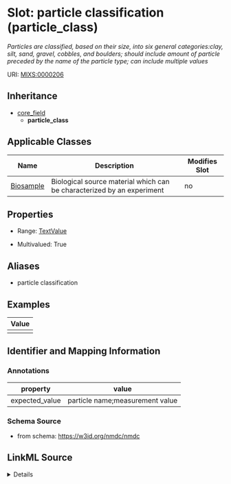 # Slot: particle classification (particle_class)


_Particles are classified, based on their size, into six general categories:clay, silt, sand, gravel, cobbles, and boulders; should include amount of particle preceded by the name of the particle type; can include multiple values_



URI: [MIXS:0000206](https://w3id.org/mixs/0000206)




## Inheritance

* [core_field](core_field.md)
    * **particle_class**





## Applicable Classes

| Name | Description | Modifies Slot |
| --- | --- | --- |
[Biosample](Biosample.md) | Biological source material which can be characterized by an experiment |  no  |







## Properties

* Range: [TextValue](TextValue.md)

* Multivalued: True



## Aliases


* particle classification




## Examples

| Value |
| --- |
|  |

## Identifier and Mapping Information





### Annotations

| property | value |
| --- | --- |
| expected_value | particle name;measurement value || preferred_unit | micrometer || occurrence | m |



### Schema Source


* from schema: https://w3id.org/nmdc/nmdc




## LinkML Source

<details>
```yaml
name: particle_class
annotations:
  expected_value:
    tag: expected_value
    value: particle name;measurement value
  preferred_unit:
    tag: preferred_unit
    value: micrometer
  occurrence:
    tag: occurrence
    value: m
description: Particles are classified, based on their size, into six general categories:clay,
  silt, sand, gravel, cobbles, and boulders; should include amount of particle preceded
  by the name of the particle type; can include multiple values
title: particle classification
examples:
- value: ''
from_schema: https://w3id.org/nmdc/nmdc
aliases:
- particle classification
rank: 1000
is_a: core field
string_serialization: '{text};{float} {unit}'
slot_uri: MIXS:0000206
multivalued: true
alias: particle_class
domain_of:
- Biosample
range: TextValue

```
</details>